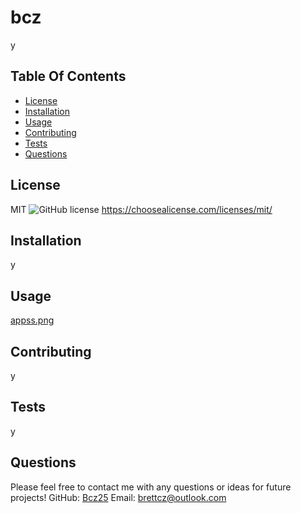 
# bcz
y

## Table Of Contents
* [License](#license)   
* [Installation](#install)
* [Usage](#use)
* [Contributing](#contributing)
* [Tests](#test)
* [Questions](#questions)

<a name="license"></a>
## License
MIT ![GitHub license](https://img.shields.io/github/license/Naereen/StrapDown.js.svg)
https://choosealicense.com/licenses/mit/

<a name="install"></a>
## Installation
y

<a name="use"></a>
## Usage
[appss.png](https://github.com/Bcz25/readme-gen/blob/main/appss.png)

<a name="contributing"></a>
## Contributing
y

<a name="test"></a>
## Tests
y

<a name="questions"></a>
## Questions
Please feel free to contact me with any questions or ideas for future projects!
GitHub: [Bcz25](https://github.com/Bcz25)
Email: brettcz@outlook.com
